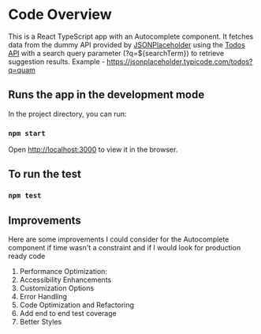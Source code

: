 # Code Overview

This is a React TypeScript app with an Autocomplete component. It fetches data from the dummy API provided by [JSONPlaceholder](https://jsonplaceholder.typicode.com/) using the [Todos API](https://jsonplaceholder.typicode.com/todos) with a search query parameter (?q=${searchTerm}) to retrieve suggestion results. 
Example - https://jsonplaceholder.typicode.com/todos?q=quam

## Runs the app in the development mode

In the project directory, you can run:

### `npm start`

Open [http://localhost:3000](http://localhost:3000) to view it in the browser.

##  To run the test
### `npm test`

## Improvements

Here are some improvements I could consider for the Autocomplete component if time wasn't a constraint and if I would look for production ready code

1. Performance Optimization:
2. Accessibility Enhancements
3. Customization Options
4. Error Handling
5. Code Optimization and Refactoring
6. Add end to end test coverage
7. Better Styles



